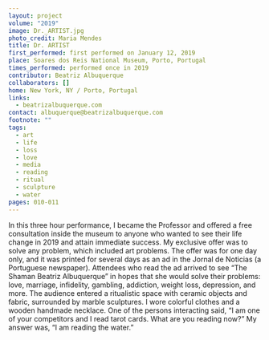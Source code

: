 ```yaml
---
layout: project
volume: "2019"
image: Dr._ARTIST.jpg
photo_credit: Maria Mendes
title: Dr. ARTIST
first_performed: first performed on January 12, 2019
place: Soares dos Reis National Museum, Porto, Portugal
times_performed: performed once in 2019
contributor: Beatriz Albuquerque
collaborators: []
home: New York, NY / Porto, Portugal
links:
  - beatrizalbuquerque.com
contact: albuquerque@beatrizalbuquerque.com
footnote: ""
tags:
  - art
  - life
  - loss
  - love
  - media
  - reading
  - ritual
  - sculpture
  - water
pages: 010-011
---
```


In this three hour performance, I became the Professor and offered a free consultation inside the museum to anyone who wanted to see their life change in 2019 and attain immediate success. My exclusive offer was to solve any problem, which included art problems. The offer was for one day only, and it was printed for several days as an ad in the Jornal de Noticias (a Portuguese newspaper). Attendees who read the ad arrived to see “The Shaman Beatriz Albuquerque” in hopes that she would solve their problems: love, marriage, infidelity, gambling, addiction, weight loss, depression, and more. The audience entered a ritualistic space with ceramic objects and fabric, surrounded by marble sculptures. I wore colorful clothes and a wooden handmade necklace. One of the persons interacting said, “I am one of your competitors and I read tarot cards. What are you reading now?” My answer was, “I am reading the water.”
